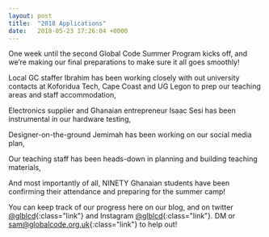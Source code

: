 ```yaml
---
layout: post
title:  "2018 Applications"
date:   2018-05-23 17:26:04 +0000
---
```


One week until the second Global Code Summer Program kicks off, and we’re making our final preparations to make sure it all goes smoothly!

Local GC staffer Ibrahim has been working closely with out university contacts at Koforidua Tech, Cape Coast and UG Legon to prep our teaching areas and staff accommodation,


Electronics supplier and Ghanaian entrepreneur Isaac Sesi has been instrumental in our hardware testing,

Designer-on-the-ground Jemimah has been working on our social media plan,

Our teaching staff has been heads-down in planning and building teaching materials,

And most importantly of all, NINETY Ghanaian students have been confirming their attendance and preparing for the summer camp!

You can keep track of our progress here on our blog, and on twitter [@glblcd](https://twitter.com/glblcd){:class="link"} and Instagram [@glblcd](http://instagram.com/glblcd){:class="link"}. DM or [sam@globalcode.org.uk](mailto:sam@globalcode.org.uk){:class="link"} to help out!